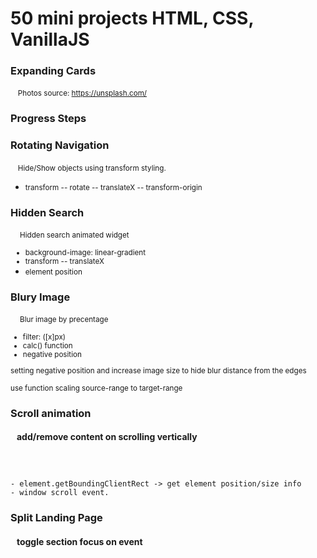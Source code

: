 # 50 mini projects HTML, CSS, VanillaJS

### Expanding Cards 
&nbsp;&nbsp;&nbsp;<small>Photos source: https://unsplash.com/</small>
### Progress Steps
### Rotating Navigation
&nbsp;&nbsp;&nbsp;<small>Hide/Show objects using transform styling.
- transform
-- rotate
-- translateX
-- transform-origin</small>

### Hidden Search
&nbsp;&nbsp;&nbsp;<small> Hidden search animated widget
- background-image: linear-gradient
- transform
-- translateX
- element position</small>

### Blury Image
&nbsp;&nbsp;&nbsp;<small> Blur image by precentage
- filter: ([x]px) 
- calc() function
- negative position

setting negative position and increase image size to hide blur distance from the edges

use function scaling source-range to target-range
</small>

### Scroll animation
#### &nbsp;&nbsp; add/remove content on scrolling vertically
##### &nbsp;&nbsp;&nbsp; 
    - element.getBoundingClientRect -> get element position/size info
    - window scroll event.

### Split Landing Page
#### &nbsp;&nbsp; toggle section focus on event
##### &nbsp;&nbsp;&nbsp; 
   

